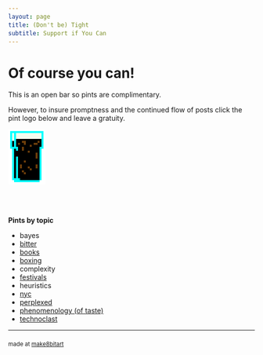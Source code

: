 ```yaml
---
layout: page
title: (Don't be) Tight
subtitle: Support if You Can 
---
```


# Of course you can!



This is an open bar so pints are complimentary. 

However, to insure promptness and the continued flow of posts click the pint logo below and leave a gratuity.


<a href="https://www.paypal.me/EndlessPint/5"><img src="/support/img/digipint01.png" width="15%"></a>

<br>
<br>

**Pints by topic**

- bayes
- [bitter](/tag/bitter)
- [books](/tag/books)
- [boxing](/tag/boxing)
- complexity
- [festivals](/tag/festivals)
- heuristics
- [nyc](/tag/nyc)
- [perplexed](/tag/perplexed)
- [phenomenology (of taste)](/tag/taste)
- [technoclast](/tag/technoclast)

--- 

<sub>made at [make8bitart](https://make8bitart.com/)</sub>
